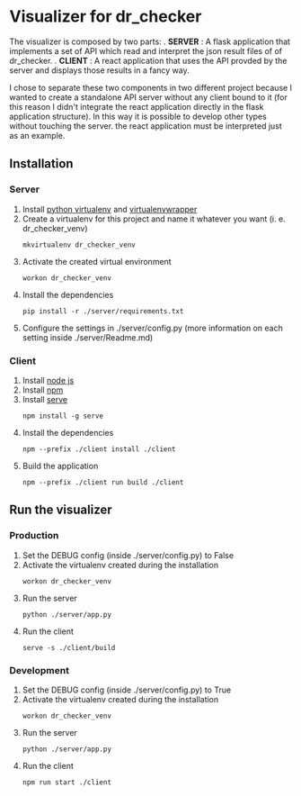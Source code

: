 # Visualizer for dr_checker
The visualizer is composed by two parts:
. **SERVER** : A flask application that implements a set of API which read and interpret the json result files of of dr_checker.
. **CLIENT** : A react application that uses the API provded by the server and displays those results in a fancy way.

I chose to separate these two components in two different project because I wanted to create a standalone API server without any client bound to it (for this reason I didn't integrate the react application directly in the flask application structure).
In this way it is possible to develop other types without touching the server. the react application must be interpreted just as an example.

## Installation

### Server
1. Install [python virtualenv](https://virtualenv.pypa.io/en/stable/) and [virtualenvwrapper](https://virtualenvwrapper.readthedocs.io/en/latest/)
2. Create a virtualenv for this project and name it whatever you want (i. e. dr_checker_venv)
    ```
    mkvirtualenv dr_checker_venv
    ```
3. Activate the created virtual environment
    ```
    workon dr_checker_venv
    ```
4. Install the dependencies
    ```
    pip install -r ./server/requirements.txt
    ```
5. Configure the settings in ./server/config.py (more information on each setting inside ./server/Readme.md)

### Client
1. Install [node js](https://nodejs.org/it/)
2. Install [npm](https://www.npmjs.com/)
3. Install [serve](https://www.npmjs.com/package/serve)
    ```
    npm install -g serve
    ```
4. Install the dependencies
    ```
    npm --prefix ./client install ./client
    ```
5. Build the application
    ```
    npm --prefix ./client run build ./client
    ```

## Run the visualizer

### Production
1. Set the DEBUG config (inside ./server/config.py) to False
2. Activate the virtualenv created during the installation
    ```
    workon dr_checker_venv
    ```
3. Run the server
    ```
    python ./server/app.py
    ```
4. Run the client
    ```
    serve -s ./client/build
    ```

### Development
1. Set the DEBUG config (inside ./server/config.py) to True
2. Activate the virtualenv created during the installation
    ```
    workon dr_checker_venv
    ```
3. Run the server
    ```
    python ./server/app.py
    ```
4. Run the client
    ```
    npm run start ./client
    ```
